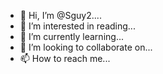 - 👋 Hi, I’m @Sguy2....
- 👀 I’m interested in reading...
- 🌱 I’m currently learning...
- 💞️ I’m looking to collaborate on...
- 📫 How to reach me...

<!---
Sguy2/Sguy2 is a ✨ special ✨ repository because its `README.md` (this file) appears on your GitHub profile.
You can click the Preview link to take a look at your changes.
--->
